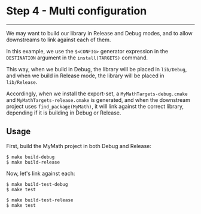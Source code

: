 
# Step 4 - Multi configuration
---

We may want to build our library in Release and Debug modes, and to allow downstreams to 
link against each of them.

In this example, we use the `$<CONFIG>` generator expression in the `DESTINATION`
argument in the `install(TARGETS)` command. 

This way, when we build in Debug, the library will be placed in `lib/Debug`, and when we 
build in Release mode, the library will be placed in `lib/Release`.

Accordingly, when we install the export-set, a `MyMathTargets-debug.cmake` and `MyMathTargets-release.cmake` is generated,
and when the downstream project uses `find_package(MyMath)`, it will link against the correct library, depending if it
is building in Debug or Release.

## Usage
First, build the MyMath project in both Debug and Release:
```
$ make build-debug
$ make build-release
```

Now, let's link against each:
```
$ make build-test-debug
$ make test

$ make build-test-release
$ make test
```
